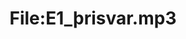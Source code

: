 ---
title: File:E1_þrisvar.mp3
recording of: þrisvar
reading speed: slow
speaker: E
license: CC0
---